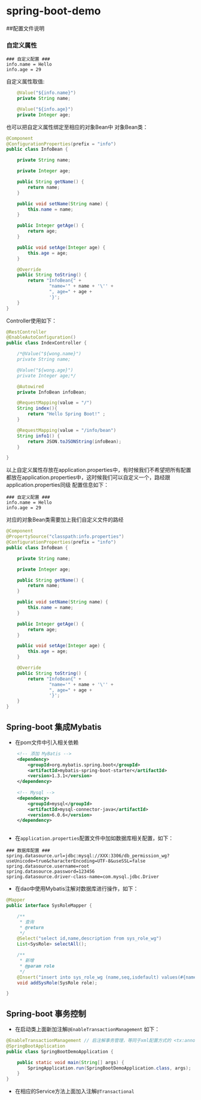 # spring-boot-demo

##配置文件说明

### 自定义属性
```properties
### 自定义配置 ###
info.name = Hello
info.age = 29
```
自定义属性取值:
```java
    @Value("${info.name}")
    private String name;

    @Value("${info.age}")
    private Integer age;
```
也可以把自定义属性绑定至相应的对象Bean中
对象Bean类：
```java
@Component
@ConfigurationProperties(prefix = "info")
public class InfoBean {

    private String name;

    private Integer age;

    public String getName() {
        return name;
    }

    public void setName(String name) {
        this.name = name;
    }

    public Integer getAge() {
        return age;
    }

    public void setAge(Integer age) {
        this.age = age;
    }

    @Override
    public String toString() {
        return "InfoBean{" +
                "name='" + name + '\'' +
                ", age=" + age +
                '}';
    }
}
```
Controller使用如下：
```java
@RestController
@EnableAutoConfiguration()
public class IndexController {

    /*@Value("${wong.name}")
    private String name;

    @Value("${wong.age}")
    private Integer age;*/

    @Autowired
    private InfoBean infoBean;

    @RequestMapping(value = "/")
    String index(){
        return "Hello Spring Boot!" ;
    }

    @RequestMapping(value = "/info/bean")
    String info1() {
        return JSON.toJSONString(infoBean);
    }

}
```

以上自定义属性存放在application.properties中，有时候我们不希望把所有配置都放在application.properties中，这时候我们可以自定义一个，路经跟application.properties同级
配置信息如下：
```properties
### 自定义配置 ###
info.name = Hello
info.age = 29
```
对应的对象Bean类需要加上我们自定义文件的路经
```java
@Component
@PropertySource("classpath:info.properties")
@ConfigurationProperties(prefix = "info")
public class InfoBean {

    private String name;

    private Integer age;

    public String getName() {
        return name;
    }

    public void setName(String name) {
        this.name = name;
    }

    public Integer getAge() {
        return age;
    }

    public void setAge(Integer age) {
        this.age = age;
    }

    @Override
    public String toString() {
        return "InfoBean{" +
                "name='" + name + '\'' +
                ", age=" + age +
                '}';
    }
}
```

## Spring-boot 集成Mybatis
* 在pom文件中引入相关依赖
```xml
    <!-- 添加 MyBatis -->
    <dependency>
        <groupId>org.mybatis.spring.boot</groupId>
        <artifactId>mybatis-spring-boot-starter</artifactId>
        <version>1.3.1</version>
    </dependency>
    
    <!-- Mysql -->
    <dependency>
        <groupId>mysql</groupId>
        <artifactId>mysql-connector-java</artifactId>
        <version>6.0.6</version>
    </dependency>
		
```
* 在`application.properties`配置文件中加如数据库相关配置，如下：
```properties
### 数据库配置 ###
spring.datasource.url=jdbc:mysql://XXX:3306/db_permission_wg?useUnicode=true&characterEncoding=UTF-8&useSSL=false
spring.datasource.username=root
spring.datasource.password=123456
spring.datasource.driver-class-name=com.mysql.jdbc.Driver
```
* 在dao中使用Mybatis注解对数据库进行操作，如下：
```java
@Mapper
public interface SysRoleMapper {

    /**
     * 查询
     * @return
     */
    @Select("select id,name,description from sys_role_wg")
    List<SysRole> selectAll();

    /**
     * 新增
     * @param role
     */
    @Insert("insert into sys_role_wg (name,seq,isdefault) values(#{name},#{seq},#{isdefault})")
    void addSysRole(SysRole role);

}
```

## Spring-boot 事务控制
* 在启动类上面新加注解`@EnableTransactionManagement`
如下：
```java
@EnableTransactionManagement // 启注解事务管理，等同于xml配置方式的 <tx:annotation-driven />
@SpringBootApplication
public class SpringBootDemoApplication {

	public static void main(String[] args) {
		SpringApplication.run(SpringBootDemoApplication.class, args);
	}
}
```
* 在相应的Service方法上面加入注解`@Transactional`